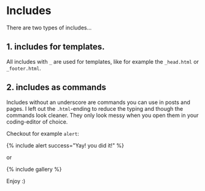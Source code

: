 # Includes

There are two types of includes...

## 1. includes for templates.

All includes with `_` are used for templates, like for example the `_head.html` or `_footer.html`.

## 2. includes as commands

Includes without an underscore are commands you can use in posts and pages. I left out the `.html`-ending to reduce the typing and though the commands look cleaner. They only look messy when you open them in your coding-editor of choice.

Checkout for example `alert`:

{% include alert success="Yay! you did it!" %}

or

{% include gallery %}

Enjoy :)
